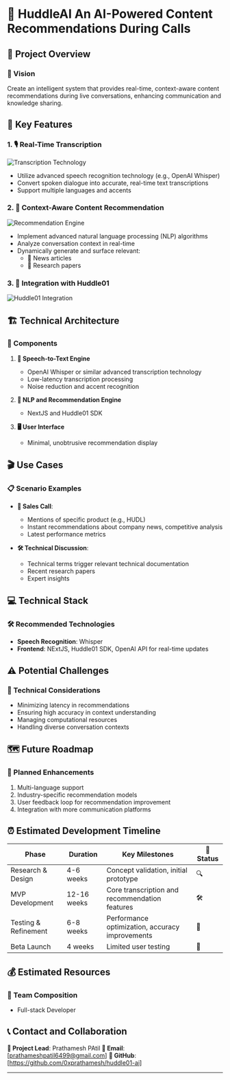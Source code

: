 # 🚀 HuddleAI An AI-Powered Content Recommendations During Calls



## 🌟 Project Overview

### 🎯 Vision
Create an intelligent system that provides real-time, context-aware content recommendations during live conversations, enhancing communication and knowledge sharing.

## 🔑 Key Features

### 1. 🎙️ Real-Time Transcription
![Transcription Technology](image-placeholder-transcription.png)

- Utilize advanced speech recognition technology (e.g., OpenAI Whisper)
- Convert spoken dialogue into accurate, real-time text transcriptions
- Support multiple languages and accents

### 2. 🧠 Context-Aware Content Recommendation
![Recommendation Engine](image-placeholder-recommendation-engine.png)

- Implement advanced natural language processing (NLP) algorithms
- Analyze conversation context in real-time
- Dynamically generate and surface relevant:
  - 📰 News articles
  - 📄 Research papers


### 3. 🤝 Integration with Huddle01
![Huddle01 Integration](image-placeholder-huddle-integration.png)


## 🏗️ Technical Architecture

### 🧩 Components
1. **🎤 Speech-to-Text Engine**
   - OpenAI Whisper or similar advanced transcription technology
   - Low-latency transcription processing
   - Noise reduction and accent recognition

2. **🤖 NLP and Recommendation Engine**
   - NextJS and Huddle01 SDK

3. **🖥️ User Interface**
   - Minimal, unobtrusive recommendation display
 

## 🎬 Use Cases

### 📋 Scenario Examples
- **💼 Sales Call**: 
  - Mentions of specific product (e.g., HUDL)
  - Instant recommendations about company news, competitive analysis
  - Latest performance metrics

- **🛠️ Technical Discussion**: 
  - Technical terms trigger relevant technical documentation
  - Recent research papers
  - Expert insights

## 💻 Technical Stack

### 🛠️ Recommended Technologies

- **Speech Recognition**: Whisper
- **Frontend**: NExtJS, Huddle01 SDK, OpenAI API for real-time updates


## ⚠️ Potential Challenges

### 🧩 Technical Considerations
- Minimizing latency in recommendations
- Ensuring high accuracy in context understanding
- Managing computational resources
- Handling diverse conversation contexts

## 🗺️ Future Roadmap

### 🚀 Planned Enhancements
1. Multi-language support
2. Industry-specific recommendation models
3. User feedback loop for recommendation improvement
4. Integration with more communication platforms

## ⏰ Estimated Development Timeline

| Phase | Duration | Key Milestones | 🏁 Status |
|-------|----------|----------------|-----------|
| Research & Design | 4-6 weeks | Concept validation, initial prototype | 🔍 |
| MVP Development | 12-16 weeks | Core transcription and recommendation features | 🛠️ |
| Testing & Refinement | 6-8 weeks | Performance optimization, accuracy improvements | 🧪 |
| Beta Launch | 4 weeks | Limited user testing | 🚀 |

## 💰 Estimated Resources

### 👥 Team Composition

-  Full-stack Developer


## 📞 Contact and Collaboration

**👤 Project Lead**: Prathamesh PAtil
**📧 Email**: [prathameshpatil6499@gmail.com]
**🔗 GitHub**: [https://github.com/0xprathamesh/huddle01-ai]

---

